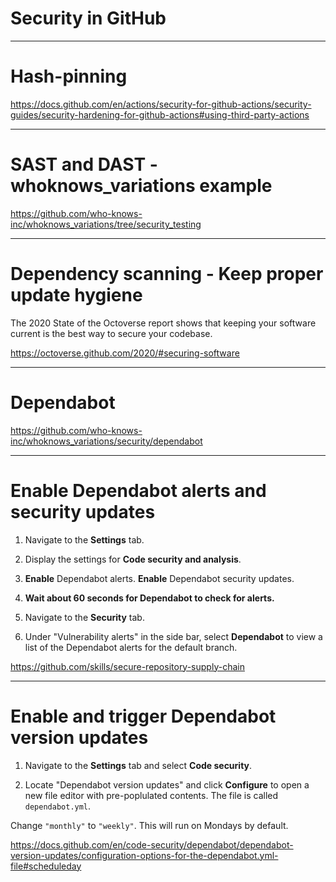 
<div class="title-card">
    <h1>Security in GitHub</h1>
</div>


---

# Hash-pinning

https://docs.github.com/en/actions/security-for-github-actions/security-guides/security-hardening-for-github-actions#using-third-party-actions

---

# SAST and DAST - whoknows_variations example

https://github.com/who-knows-inc/whoknows_variations/tree/security_testing


---

# Dependency scanning - Keep proper update hygiene

The 2020 State of the Octoverse report shows that keeping your software current is the best way to secure your codebase. 

https://octoverse.github.com/2020/#securing-software

---


# Dependabot

https://github.com/who-knows-inc/whoknows_variations/security/dependabot

---

# Enable Dependabot alerts and security updates

1. Navigate to the **Settings** tab.

2. Display the settings for **Code security and analysis**.

3. **Enable** Dependabot alerts. **Enable** Dependabot security updates.

4. **Wait about 60 seconds for Dependabot to check for alerts.**

5. Navigate to the **Security** tab.

6. Under "Vulnerability alerts" in the side bar, select **Dependabot** to view a list of the Dependabot alerts for the default branch.

https://github.com/skills/secure-repository-supply-chain

---

# Enable and trigger Dependabot version updates

1. Navigate to the **Settings** tab and select **Code security**.

2. Locate "Dependabot version updates" and click **Configure** to open a new file editor with pre-poplulated contents. The file is called `dependabot.yml`.

Change `"monthly"` to `"weekly"`. This will run on Mondays by default. 

https://docs.github.com/en/code-security/dependabot/dependabot-version-updates/configuration-options-for-the-dependabot.yml-file#scheduleday

